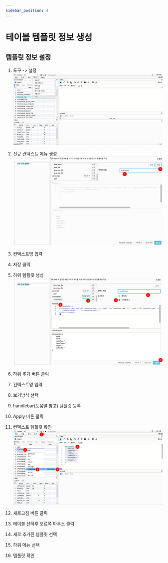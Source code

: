 ```yaml
---
sidebar_position: 4
---
```


# 테이블 템플릿 정보 생성

## 템플릿 정보 설정

1. 도구 -> 설정
   ![415a7ad21b1be0833eda6d50e2379504.png](./img/415a7ad21b1be0833eda6d50e2379504.png)

2. 신규 컨텍스트 메뉴 생성
   ![db09aea6529476f638a152315737e63e.png](./img/db09aea6529476f638a152315737e63e.png)
3. 컨텍스트명 입력
4. 저장 클릭

5. 하위 템플릿 생성
   ![a4ccede1eb4fa581be224e37490876a3.png](./img/a4ccede1eb4fa581be224e37490876a3.png)

6. 하위 추가 버튼 클릭
7. 컨텍스트명 입력
8. 보기방식 선택
9. handlebar(도움말 참고) 템플릿 등록
10. Apply 버튼 클릭

11. 컨텍스트 템플릿 확인
    ![73f0c27b5b5b3263924ef8f12a4e6fee.png](./img/73f0c27b5b5b3263924ef8f12a4e6fee.png)
12. 새로고침 버튼 클릭
13. 테이블 선택후 오르쪽 마우스 클릭
14. 새로 추가된 템플릿 선택
15. 하위 메뉴 선택
16. 템플릿 확인
